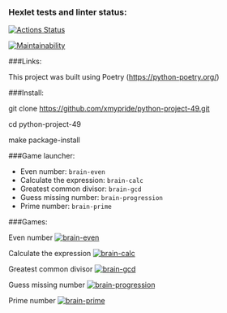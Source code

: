 ### Hexlet tests and linter status:
[![Actions Status](https://github.com/xmypride/python-project-49/workflows/hexlet-check/badge.svg)](https://github.com/xmypride/python-project-49/actions)

[![Maintainability](https://api.codeclimate.com/v1/badges/8f1c0374d8808c85cb9a/maintainability)](https://codeclimate.com/github/xmypride/python-project-49/maintainability)


###Links:

This project was built using Poetry (https://python-poetry.org/)


###Install:

git clone https://github.com/xmypride/python-project-49.git

cd python-project-49

make package-install


###Game launcher:

* Even number: `brain-even`
* Calculate the expression: `brain-calc`
* Greatest common divisor: `brain-gcd`
* Guess missing number: `brain-progression`
* Prime number: `brain-prime`


###Games:

Even number 
[![brain-even](https://asciinema.org/a/562450.svg)](https://asciinema.org/a/562450)

Calculate the expression
[![brain-calc](https://asciinema.org/a/562607.svg)](https://asciinema.org/a/562607)

Greatest common divisor
[![brain-gcd](https://asciinema.org/a/562612.svg)](https://asciinema.org/a/562612)

Guess missing number
[![brain-progression](https://asciinema.org/a/562627.svg)](https://asciinema.org/a/562627)

Prime number
[![brain-prime](https://asciinema.org/a/562631.svg)](https://asciinema.org/a/562631)

